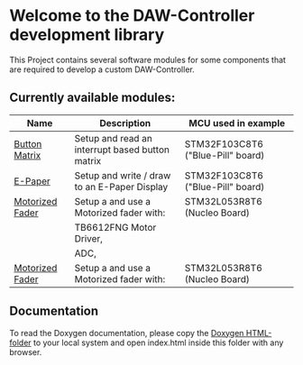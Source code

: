 # Welcome to the DAW-Controller development library

This Project contains several software modules for some components that are required to
develop a custom DAW-Controller.

## Currently available modules:

| Name													| Description										| MCU used in example				|
| ----------------------------------------------------- | ------------------------------------------------- | --------------------------------- |
| [Button Matrix](F103C8T6_DemoProject_ButtonMatrix)	| Setup and read an interrupt based button matrix 	| STM32F103C8T6 ("Blue-Pill" board)	|
| [E-Paper](F103C8T6_DemoProject_E-Paper_SSD1681)		| Setup and write / draw to an E-Paper Display		| STM32F103C8T6 ("Blue-Pill" board) |
| [Motorized Fader](L053R8T6_DemoProject_MotorizedFader)| Setup a and use a Motorized fader with:			| STM32L053R8T6 (Nucleo Board)		|
														| TB6612FNG Motor Driver, 							|
														| ADC, 												|
| [Motorized Fader](L053R8T6_DemoProject_MotorizedFader)| Setup a and use a Motorized fader with:			| STM32L053R8T6 (Nucleo Board)		|

## Documentation
To read the Doxygen documentation, please copy the [Doxygen HTML-folder](Doxygen/HTML/html) to your local system 
and open index.html inside this folder with any browser.